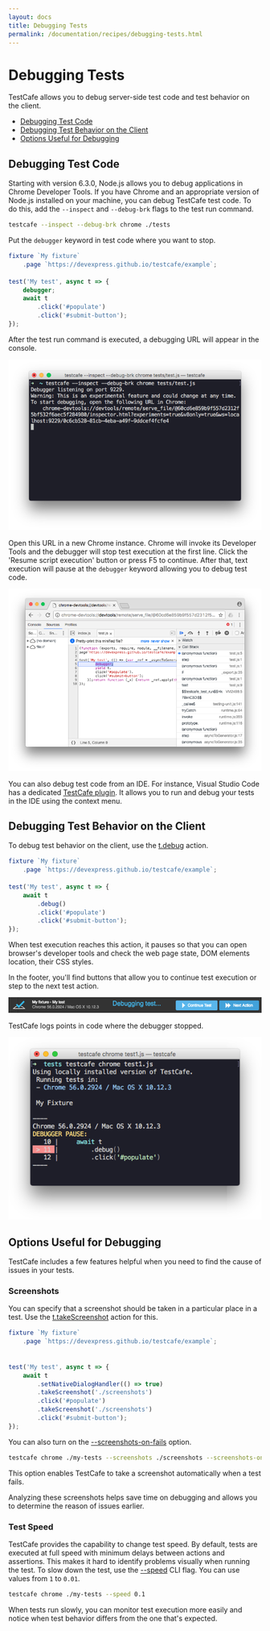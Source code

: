 ```yaml
---
layout: docs
title: Debugging Tests
permalink: /documentation/recipes/debugging-tests.html
---
```

# Debugging Tests

TestCafe allows you to debug server-side test code and test behavior on the client.

* [Debugging Test Code](#debugging-test-code)
* [Debugging Test Behavior on the Client](#debugging-test-behavior-on-the-client)
* [Options Useful for Debugging](#options-useful-for-debugging)

## Debugging Test Code

Starting with version 6.3.0, Node.js allows you to debug applications in Chrome Developer Tools.
If you have Chrome and an appropriate version of Node.js installed on your machine,
you can debug TestCafe test code.
To do this, add the `--inspect` and `--debug-brk` flags to the test run command.

```sh
testcafe --inspect --debug-brk chrome ./tests
```

Put the `debugger` keyword in test code where you want to stop.

```js
fixture `My fixture`
    .page `https://devexpress.github.io/testcafe/example`;

test('My test', async t => {
    debugger;
    await t
        .click('#populate')
        .click('#submit-button');
});
```

After the test run command is executed, a debugging URL will appear in the console.

![Console with a debugging URL](../../images/debugging/server-debugging-console.png)

Open this URL in a new Chrome instance. Chrome will invoke its Developer Tools and the debugger will stop test execution at the first line.
Click the 'Resume script execution' button or press F5 to continue. After that, text execution will pause at the `debugger` keyword allowing you to debug test code.

![Chrome Developer Tools](../../images/debugging/server-debugging-chrome.png)

You can also debug test code from an IDE.
For instance, Visual Studio Code has a dedicated [TestCafe plugin](https://github.com/romanresh/vscode-testcafe).
It allows you to run and debug your tests in the IDE using the context menu.

## Debugging Test Behavior on the Client

To debug test behavior on the client, use the [t.debug](../test-api/client-side-debugging.md) action.

```js
fixture `My fixture`
    .page `https://devexpress.github.io/testcafe/example`;

test('My test', async t => {
    await t
        .debug()
        .click('#populate')
        .click('#submit-button');
});
```

When test execution reaches this action, it pauses so that you can open browser's developer tools
and check the web page state, DOM elements location, their CSS styles.

In the footer, you'll find buttons that allow you to continue test execution or step to the next test action.

![Page Footer when Debugging on a Client](../../images/debugging/client-debugging-footer.png)

TestCafe logs points in code where the debugger stopped.

![Logging Debugger Breakpoints](../../images/debugging/log-debugger.png)

## Options Useful for Debugging

TestCafe includes a few features helpful when you need to find the cause of issues in your tests.

### Screenshots

You can specify that a screenshot should be taken in a particular place in a test.
Use the [t.takeScreenshot](../test-api/actions/take-screenshot.md) action for this.

```js
fixture `My fixture`
    .page `https://devexpress.github.io/testcafe/example`;


test('My test', async t => {
    await t
        .setNativeDialogHandler(() => true)
        .takeScreenshot('./screenshots')
        .click('#populate')
        .takeScreenshot('./screenshots')
        .click('#submit-button');
});
```

You can also turn on the [--screenshots-on-fails](../using-testcafe/command-line-interface.html#-s---screenshots-on-fails)
option.

```sh
testcafe chrome ./my-tests --screenshots ./screenshots --screenshots-on-fails
```

This option enables TestCafe to take a screenshot automatically when a test fails.

Analyzing these screenshots helps save time on debugging and allows you to determine the reason of issues earlier.

### Test Speed

TestCafe provides the capability to change test speed. By default, tests are executed at full speed with minimum delays between actions and assertions.
This makes it hard to identify problems visually when running the test.
To slow down the test, use the [--speed](../using-testcafe/command-line-interface.html#--speed-factor)
CLI flag. You can use values from `1` to `0.01`.

```sh
testcafe chrome ./my-tests --speed 0.1
```

When tests run slowly, you can monitor test execution more easily and notice when test behavior differs from the one that's expected.